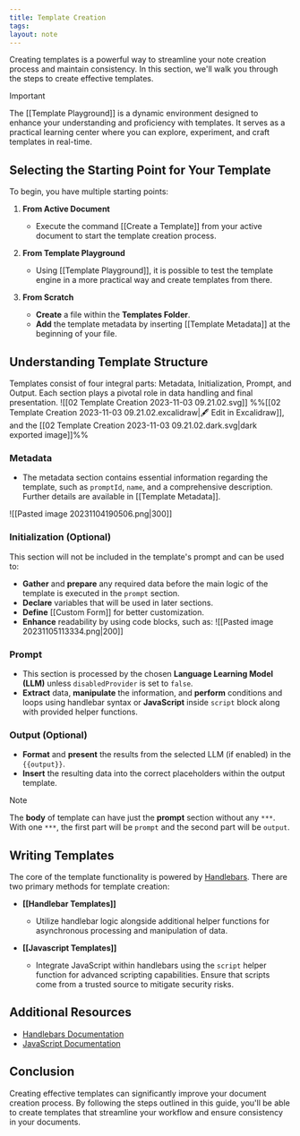 ```yaml
---
title: Template Creation
tags: 
layout: note 
---
```

Creating templates is a powerful way to streamline your note creation process and maintain consistency. In this section, we'll walk you through the steps to create effective templates.

> [!important]
> The [[Template Playground]] is a dynamic environment designed to enhance your understanding and proficiency with templates. It serves as a practical learning center where you can explore, experiment, and craft templates in real-time.
## Selecting the Starting Point for Your Template

To begin, you have multiple starting points:

1. **From Active Document**
   - Execute the command [[Create a Template]] from your active document to start the template creation process.

2. **From Template Playground**
   - Using [[Template Playground]], it is possible to test the template engine in a more practical way and create templates from there. 

3. **From Scratch**
   - **Create** a file within the **Templates Folder**.
   - **Add** the template metadata by inserting [[Template Metadata]] at the beginning of your file.

## Understanding Template Structure

Templates consist of four integral parts: Metadata, Initialization, Prompt, and Output. Each section plays a pivotal role in data handling and final presentation.
![[02 Template Creation 2023-11-03 09.21.02.svg]]
%%[[02 Template Creation 2023-11-03 09.21.02.excalidraw|🖋 Edit in Excalidraw]], and the [[02 Template Creation 2023-11-03 09.21.02.dark.svg|dark exported image]]%%

### Metadata

- The metadata section contains essential information regarding the template, such as `promptId`, `name`, and a comprehensive description. Further details are available in [[Template Metadata]].

![[Pasted image 20231104190506.png|300]]
### Initialization (Optional)
This section will not be included in the template's prompt and can be used to:
- **Gather** and **prepare** any required data before the main logic of the template is executed in the `prompt` section.
- **Declare** variables that will be used in later sections.
- **Define** [[Custom Form]] for better customization.
- **Enhance** readability by using code blocks, such as:
![[Pasted image 20231105113334.png|200]]

### Prompt

- This section is processed by the chosen **Language Learning Model (LLM)** unless `disabledProvider` is set to `false`.
- **Extract** data, **manipulate** the information, and **perform** conditions and loops using handlebar syntax or **JavaScript** inside `script` block along with provided helper functions.

### Output (Optional)
- **Format** and **present** the results from the selected LLM (if enabled) in the `{{output}}`.
- **Insert** the resulting data into the correct placeholders within the output template.

> [!note]
> The **body** of template can have just the **prompt** section without any `***`. With one `***`, the first part will be `prompt` and the second part will be `output`.  


## Writing Templates

The core of the template functionality is powered by [Handlebars](https://handlebarsjs.com/). There are two primary methods for template creation:

- **[[Handlebar Templates]]**
  - Utilize handlebar logic alongside additional helper functions for asynchronous processing and manipulation of data.
  
- **[[Javascript Templates]]**
  - Integrate JavaScript within handlebars using the `script` helper function for advanced scripting capabilities. Ensure that scripts come from a trusted source to mitigate security risks.

## Additional Resources

- [Handlebars Documentation](https://handlebarsjs.com/)
- [JavaScript Documentation](https://developer.mozilla.org/en-US/docs/Web/JavaScript)

## Conclusion

Creating effective templates can significantly improve your document creation process. By following the steps outlined in this guide, you'll be able to create templates that streamline your workflow and ensure consistency in your documents.
